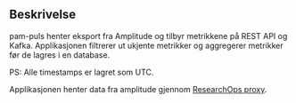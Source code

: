 ## Beskrivelse

pam-puls henter eksport fra Amplitude og tilbyr metrikkene på REST API og Kafka. Applikasjonen filtrerer ut ukjente metrikker og aggregerer metrikker før de lagres i en database.

PS: Alle timestamps er lagret som UTC.

Applikasjonen henter data fra amplitude gjennom [ResearchOps proxy](https://github.com/navikt/reops-proxy).
